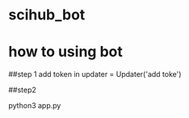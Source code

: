 # scihub_bot

# how to using bot

##step 1
add token in updater = Updater('add toke')

##step2 

python3 app.py
